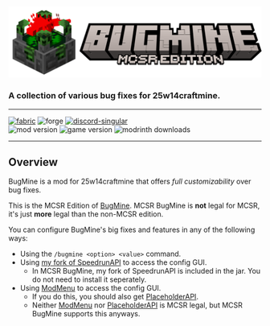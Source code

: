 ![MCSR BugMine Icon](https://raw.githubusercontent.com/Mikarific/MCSRBugMine/refs/heads/main/assets/logo.webp)
### A collection of various bug fixes for 25w14craftmine.

---

[![fabric](https://cdn.jsdelivr.net/npm/@intergrav/devins-badges@3/assets/cozy/supported/fabric_64h.png)](https://modrinth.com/mod/mcsrbugmine/versions?l=fabric)
![forge](https://cdn.jsdelivr.net/npm/@intergrav/devins-badges@3/assets/cozy/unsupported/forge_64h.png)
[![discord-singular](https://cdn.jsdelivr.net/npm/@intergrav/devins-badges@3/assets/cozy/social/discord-singular_64h.png)](https://discord.gg/jKFC9wjfrm)  
![mod version](https://img.shields.io/modrinth/v/mcsrbugmine?style=flat-square&label=Mod%20Version&color=0284c7)
![game version](https://img.shields.io/modrinth/game-versions/mcsrbugmine?style=flat-square&label=Minecraft%20Version&color=b91c1c)
![modrinth downloads](https://img.shields.io/modrinth/dt/mcsrbugmine?style=flat-square&label=Downloads&color=1e971e)

---
## Overview
BugMine is a mod for 25w14craftmine that offers *full customizability* over bug fixes.  

This is the MCSR Edition of [BugMine](https://modrinth.com/mod/bugmine). MCSR BugMine is **not** legal for MCSR, it's just **more** legal than the non-MCSR edition.

You can configure BugMine's big fixes and features in any of the following ways:
- Using the `/bugmine <option> <value>` command.
- Using [my fork of SpeedrunAPI](https://github.com/Mikarific/SpeedrunAPI/releases/latest) to access the config GUI.
  - In MCSR BugMine, my fork of SpeedrunAPI is included in the jar. You do not need to install it seperately.
- Using [ModMenu](https://modrinth.com/mod/modmenu/version/14.0.0-rc.2) to access the config GUI.
  - If you do this, you should also get [PlaceholderAPI](https://modrinth.com/mod/placeholder-api/version/2.6.3+25w14craftmine).
  - Neither [ModMenu](https://modrinth.com/mod/modmenu/version/14.0.0-rc.2) nor [PlaceholderAPI](https://modrinth.com/mod/placeholder-api/version/2.6.3+25w14craftmine) is MCSR legal, but MCSR BugMine supports this anyways.
